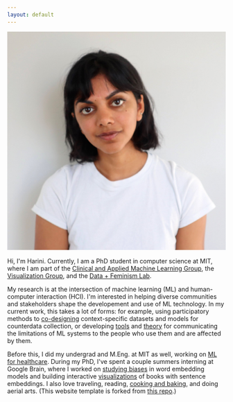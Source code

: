 ```yaml
---
layout: default
---
```


<img class="profile-picture" src="headshot.jpeg">

Hi, I'm Harini. Currently, I am a PhD student in computer science at MIT, where I am part of the [Clinical and Applied Machine Learning Group](https://ddig.csail.mit.edu/), the [Visualization Group](http://vis.csail.mit.edu/), and the [Data + Feminism Lab](https://dataplusfeminism.mit.edu/). 

My research is at the intersection of machine learning (ML) and human-computer interaction (HCI). I'm interested in helping diverse communities and stakeholders shape the developement and use of ML technology.  In my current work, this takes a lot of forms: for example, using participatory methods to [co-designing](https://dl.acm.org/doi/10.1145/3531146.3533132) context-specific datasets and models for counterdata collection, or developing [tools](https://dl.acm.org/doi/abs/10.1145/3490099.3511160) and [theory](https://dl.acm.org/doi/pdf/10.1145/3411764.3445088) for communicating the limitations of ML systems to the people who use them and are affected by them.    

Before this, I did my undergrad and M.Eng. at MIT as well, working on [ML for healthcare](http://proceedings.mlr.press/v68/suresh17a/suresh17a.pdf). During my PhD, I've spent a couple summers interning at Google Brain, where I worked on [studying biases](https://arxiv.org/pdf/2011.03395.pdf) in word embedding models and building interactive [visualizations](https://github.com/PAIR-code/book-viz) of books with sentence embeddings. I also love traveling, reading, [cooking and baking](https://www.instagram.com/thebubblesbakery/), and doing aerial arts. (This website template is forked from [this repo](https://github.com/ankitsultana/researcher).)
